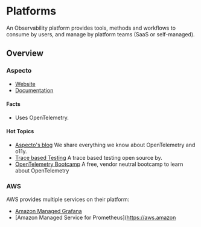 # Platforms 

An Observability platform provides tools, methods and workflows to consume by users, and manage by platform teams (SaaS or self-managed).

## Overview

<!-- Keep it sorted alpha numeric. -->



### Aspecto 

- [Website](https://www.aspecto.io/)
- [Documentation](https://docs.asecpto.io/)

#### Facts

- Uses OpenTelemetry. 

#### Hot Topics 

- [Aspecto's blog](https://www.aspecto.io/blog/) We share everything we know about OpenTelemetry and o11y.
- [Trace based Testing](https://github.com/aspecto-io/malabi) A trace based testing open source by.
- [OpenTelemetry Bootcamp](https://www.aspecto.io/opentelemetry-bootcamp/) A free, vendor neutral bootcamp to learn about OpenTelemetry

### AWS

AWS provides multiple services on their platform: 

- [Amazon Managed Grafana](https://aws.amazon.com/grafana/)
- [Amazon Managed Service for Prometheus](https://aws.amazon